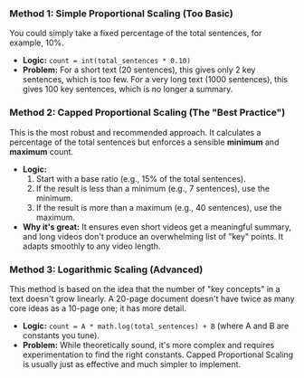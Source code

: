 ### Method 1: Simple Proportional Scaling (Too Basic)

You could simply take a fixed percentage of the total sentences, for example, 10%.

*   **Logic:** `count = int(total_sentences * 0.10)`
*   **Problem:** For a short text (20 sentences), this gives only 2 key sentences, which is too few. For a very long text (1000 sentences), this gives 100 key sentences, which is no longer a summary.

### Method 2: Capped Proportional Scaling (The "Best Practice")

This is the most robust and recommended approach. It calculates a percentage of the total sentences but enforces a sensible **minimum** and **maximum** count.

*   **Logic:**
    1.  Start with a base ratio (e.g., 15% of the total sentences).
    2.  If the result is less than a minimum (e.g., 7 sentences), use the minimum.
    3.  If the result is more than a maximum (e.g., 40 sentences), use the maximum.
*   **Why it's great:** It ensures even short videos get a meaningful summary, and long videos don't produce an overwhelming list of "key" points. It adapts smoothly to any video length.

### Method 3: Logarithmic Scaling (Advanced)

This method is based on the idea that the number of "key concepts" in a text doesn't grow linearly. A 20-page document doesn't have twice as many core ideas as a 10-page one; it has more detail.

*   **Logic:** `count = A * math.log(total_sentences) + B` (where A and B are constants you tune).
*   **Problem:** While theoretically sound, it's more complex and requires experimentation to find the right constants. Capped Proportional Scaling is usually just as effective and much simpler to implement.